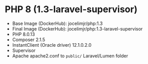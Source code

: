 # PHP 8 (1.3-laravel-supervisor)

- Base Image (DockerHub): jocelimjr/php:1.3
- Final Image (DockerHub): jocelimjr/php:1.3-laravel-supervisor
- PHP 8.0.13
- Composer 2.1.5
- InstantClient (Oracle driver) 12.1.0.2.0
- Supervisor
- Apache apache2.conf to `public/` Laravel/Lumen folder

